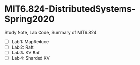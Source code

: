 # MIT6.824-DistributedSystems-Spring2020
Study Note, Lab Code, Summary of MIT6.824

- [ ] Lab 1: MapReduce    
- [ ] Lab 2: Raft      
- [ ] Lab 3: KV Raft    
- [ ] Lab 4: Sharded KV     
